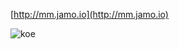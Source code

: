 [http://mm.jamo.io](http://mm.jamo.io)

![koe](https://www.evernote.com/shard/s417/sh/76efe91a-181a-47e1-a0f6-da8a88cbb9cb/0e5ecc7c766e6a152e414e2b82259efc/res/f3323d1e-95fa-4d5f-88e2-740edb1f79da/skitch.png?resizeSmall&width=832)
